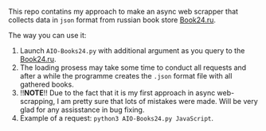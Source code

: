 This repo contatins my approach to make an async web scrapper that collects data in `json` format from russian book store [Book24.ru](https://book24.ru).

The way you can use it:

1. Launch `AIO-Books24.py` with additional argument as you query to the [Book24.ru](https://book24.ru).
2. The loading prosess may take some time to conduct all requests and after a while the programme creates the `.json` format file with all gathered books.
3. !!**NOTE**!! Due to the fact that it is my first approach in async web-scrapping, I am pretty sure that lots of mistakes were made. Will be very glad for any assisstance in bug fixing.
4. Example of a request: `python3 AIO-Books24.py JavaScript`.
